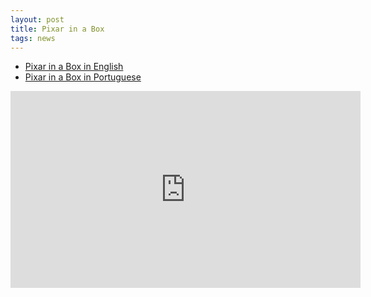 ```yaml
---
layout: post
title: Pixar in a Box
tags: news
---
```


- [Pixar in a Box in English](https://www.khanacademy.org/partner-content/pixar)
- [Pixar in a Box in Portuguese](https://pt.khanacademy.org/partner-content/pixar)


<iframe width="560" height="315" src="https://www.youtube.com/embed/a-Y-aowopwE" frameborder="0" allowfullscreen></iframe>


